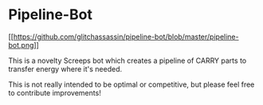 # Pipeline-Bot

[[https://github.com/glitchassassin/pipeline-bot/blob/master/pipeline-bot.png]]

This is a novelty Screeps bot which creates a pipeline of CARRY parts to transfer energy where it's needed.

This is not really intended to be optimal or competitive, but please feel free to contribute improvements!
